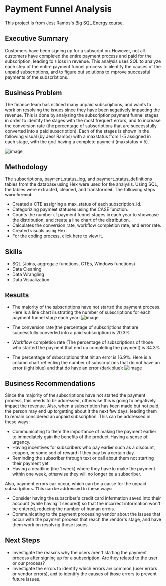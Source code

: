 # Payment Funnel Analysis

This project is from Jess Ramos's [Big SQL Energy course](https://bigdataenergycourses.com/p/bigsqlenergy).

## Executive Summary

Customers have been signing up for a subscription. However, not all customers have completed the entire payment process and paid for the subscription, leading to a loss in revenue. This analysis uses SQL to analyze each step of the entire payment funnel process to identify the causes of the unpaid subscriptions, and to figure out solutions to improve successful payments of the subscriptions.

## Business Problem

The finance team has noticed many unpaid subscriptions, and wants to work on resolving the issues since they have been negatively impacting the revenue. This is done by analyzing the subscription payment funnel stages in order to identify the stages with the most frequent errors, and to increase the conversion rate (the percentage of subscriptions that are successfully converted into a paid subscription). Each of the stages is shown in the following visual (by Jess Ramos) with a maxstatus from 1-5 assigned in each stage, with the goal having a complete payment (maxstatus = 5).

![image](https://github.com/user-attachments/assets/e68e5da9-1cfc-48fc-a676-b4ab13a95b15)


## Methodology

The subscriptions, payment_status_log, and payment_status_definitions tables from the database using Hex were used for the analysis. Using SQL, the tables were extracted, cleaned, and transformed. The following steps were formed:
- Created a CTE assigning a max_status of each subscription_id.
- Categorizing payment statuses using the CASE function.
- Counts the number of payment funnel stages in each year to showcase the distribution, and create a line chart of the distribution.
- Calculates the conversion rate, workflow completion rate, and error rate.
- Created visuals using Hex.
- For the coding process, click here to view it.

## Skills

- SQL (Joins, aggregate functions, CTEs, Windows functions)
- Data Cleaning
- Data Wrangling
- Data Visualization

## Results

- The majority of the subscriptions have not started the payment process. Here is a line chart illustrating the number of subscriptions for each payment funnel stage each year:
 ![image](https://github.com/user-attachments/assets/4dc82023-e13f-4279-b0e9-bab66d05d2f4)


- The conversion rate (the percentage of subscriptions that are successfully converted into a paid subscription) is 20.3%
- Workflow completion rate (The percentage of subscriptions of those who started the payment that end up completing the payment) is 34.3%
- The percentage of subscriptions that hit an error is 16.9%. Here is a column chart reflecting the number of subscriptions that do not have an error (light blue) and that do have an error (dark blue):
  ![image](https://github.com/user-attachments/assets/9c1a95fe-80f9-4eb7-89c0-9110f6e92b25)

	
## Business Recommendations

Since the majority of the subscriptions have not started the payment process, this needs to be addressed, otherwise this is going to negatively impact the revenue. Also, when a subscription has been made but not paid, the person may end up forgetting about it the next few days, leading them to remain considered an unpaid subscription. This can be addressed in these ways:
- Communicating to them the importance of making the payment earlier to immediately gain the benefits of the product. Having a sense of urgency.
- Having incentives for subscribers who pay earlier such as a discount, coupon, or some sort of reward if they pay by a certain day.
- Reminding the subscriber through text or call about them not starting their payment yet
- Having a deadline (like 1 week) where they have to make the payment within one week, otherwise they will no longer be a subscriber.
		
Also, payment errors can occur, which can be a cause for the unpaid subscriptions. This can be addressed in these ways: 
- Consider having the subscriber's credit card information saved into their account (while having it secured) so that the incorrect information won't be entered, reducing the number of human errors.
- Communicating to the payment processing vendor about the issues that occur with the payment process that reach the vendor's stage, and have them work on resolving those issues.

## Next Steps

- Investigate the reasons why the users aren't starting the payment process after signing up for a subscription. Are they related to the user or our process?
- Investigate the errors to identify which errors are common (user errors or vendor errors), and to identify the causes of those errors to prevent future issues.
